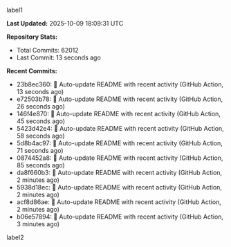 
label1 
<!-- ACTIVITY_START -->
**Last Updated:** 2025-10-09 18:09:31 UTC

**Repository Stats:**
- Total Commits: 62012
- Last Commit: 13 seconds ago

**Recent Commits:**
- 23b8ec360: 🤖 Auto-update README with recent activity (GitHub Action, 13 seconds ago)
- e72503b78: 🤖 Auto-update README with recent activity (GitHub Action, 26 seconds ago)
- 146f4e870: 🤖 Auto-update README with recent activity (GitHub Action, 45 seconds ago)
- 5423d42e4: 🤖 Auto-update README with recent activity (GitHub Action, 58 seconds ago)
- 5d8b4ac97: 🤖 Auto-update README with recent activity (GitHub Action, 71 seconds ago)
- 0874452a8: 🤖 Auto-update README with recent activity (GitHub Action, 85 seconds ago)
- da8f660b3: 🤖 Auto-update README with recent activity (GitHub Action, 2 minutes ago)
- 5938d18ec: 🤖 Auto-update README with recent activity (GitHub Action, 2 minutes ago)
- acf8d86ae: 🤖 Auto-update README with recent activity (GitHub Action, 2 minutes ago)
- b06e57894: 🤖 Auto-update README with recent activity (GitHub Action, 3 minutes ago)
<!-- ACTIVITY_END -->

label2
